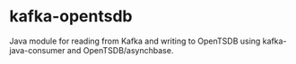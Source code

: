 # kafka-opentsdb
Java module for reading from Kafka and writing to OpenTSDB using kafka-java-consumer and OpenTSDB/asynchbase.
